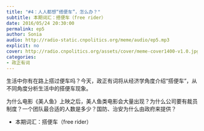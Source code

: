 ```yaml
---
title: "#4：人人都想“搭便车”，怎么办？"
subtitle: 本期词汇：搭便车（free rider）
date: 2016/05/24 20:30:00
permalink: ep5
author: Sonia
audio: http://radio-static.cnpolitics.org/meme/audio/ep5.mp3
explicit: no
cover: http://radio.cnpolitics.org/assets/cover/meme-cover1400-v1.0.jpg
categories:
- 政正有词
---
```


生活中你有在路上搭过便车吗？今天，政正有词将从经济学角度介绍“搭便车”，从不同角度分析生活中的搭便车现象。 

为什么电影《美人鱼》上映之后，美人鱼类电影会大量出现？为什么公司要有裁员制度？一个团队最合适的人数是多少？国防、治安为什么由政府来提供？

- 本期词汇：搭便车（free rider）
